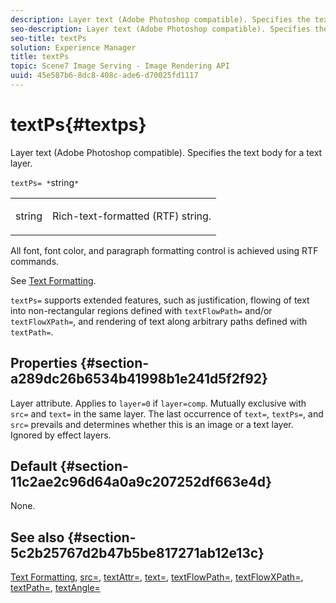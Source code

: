 ```yaml
---
description: Layer text (Adobe Photoshop compatible). Specifies the text body for a text layer.
seo-description: Layer text (Adobe Photoshop compatible). Specifies the text body for a text layer.
seo-title: textPs
solution: Experience Manager
title: textPs
topic: Scene7 Image Serving - Image Rendering API
uuid: 45e587b6-8dc8-408c-ade6-d70025fd1117
---
```


# textPs{#textps}

Layer text (Adobe Photoshop compatible). Specifies the text body for a text layer.

 `textPs= *`string`*`

<table id="simpletable_4E2D08FD4EEC4EDC9EFE9F6F2E22DB0C"> 
 <tr class="strow"> 
  <td class="stentry"> <p><span class="codeph"><span class="varname"> string</span> </span> </p> </td> 
  <td class="stentry"> <p>Rich-text-formatted (RTF) string. </p></td> 
 </tr> 
</table>

All font, font color, and paragraph formatting control is achieved using RTF commands.

See [Text Formatting](../../../../../is-api/http-ref/image-serving-api-ref/c-http-protocol-reference/c-text-formatting/c-text-formatting.md#concept-0d3136db7f6f49668274541cd4b6364c).

`textPs=` supports extended features, such as justification, flowing of text into non-rectangular regions defined with `textFlowPath=` and/or `textFlowXPath=`, and rendering of text along arbitrary paths defined with `textPath=`.

## Properties {#section-a289dc26b6534b41998b1e241d5f2f92}

Layer attribute. Applies to `layer=0` if `layer=comp`. Mutually exclusive with `src=` and `text=` in the same layer. The last occurrence of `text=`, `textPs=`, and `src=` prevails and determines whether this is an image or a text layer. Ignored by effect layers.

## Default {#section-11c2ae2c96d64a0a9c207252df663e4d}

None.

## See also {#section-5c2b25767d2b47b5be817271ab12e13c}

[Text Formatting](../../../../../is-api/http-ref/image-serving-api-ref/c-http-protocol-reference/c-text-formatting/c-text-formatting.md#concept-0d3136db7f6f49668274541cd4b6364c), [src=](../../../../../is-api/http-ref/image-serving-api-ref/c-http-protocol-reference/c-command-reference/r-src.md#reference-f6506637778c4c69bf106a7924a91ab1), [textAttr=](../../../../../is-api/http-ref/image-serving-api-ref/c-http-protocol-reference/c-command-reference/r-textattr.md#reference-ff00484fa3244286abeff34911f7ec0d), [text=](../../../../../is-api/http-ref/image-serving-api-ref/c-http-protocol-reference/c-command-reference/r-text.md#reference-84634052e48548539a1ef63cbe41f22f), [textFlowPath=](../../../../../is-api/http-ref/image-serving-api-ref/c-http-protocol-reference/c-command-reference/r-textflowpath.md#reference-0b8d9493d71342f0b6a64a6d221584ef), [textFlowXPath=](../../../../../is-api/http-ref/image-serving-api-ref/c-http-protocol-reference/c-command-reference/r-textflowxpath.md#reference-c55d4e41a28f40aca6a24ca218c28542), [textPath=](../../../../../is-api/http-ref/image-serving-api-ref/c-http-protocol-reference/c-command-reference/r-textpath.md#reference-b09cc0902dff4725bdb54d5da4076ccd), [textAngle=](../../../../../is-api/http-ref/image-serving-api-ref/c-http-protocol-reference/c-command-reference/r-textangle.md#reference-447f624c0e764d0cb5c75846d1b44d15) 
